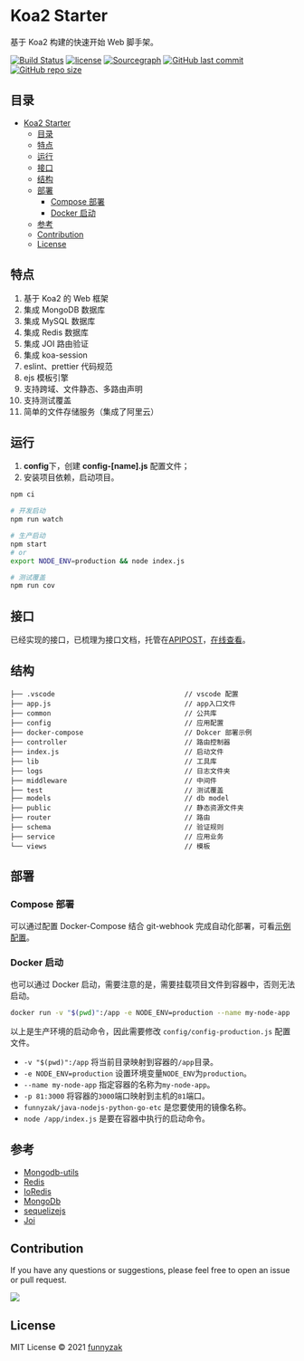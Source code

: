 # Koa2 Starter

基于 Koa2 构建的快速开始 Web 脚手架。

[![Build Status][build-status-image]][build-status]
[![license][license-image]][repository-url]
[![Sourcegraph][sg-image]][sg-url]
[![GitHub last commit][last-commit-image]][repository-url]
[![GitHub repo size][repo-size-image]][repository-url]

<!-- [![action][ci-image]][ci-url] -->
<!-- [![npm download][download-image]][download-url] -->
<!-- [![GitHub commit activity][commit-activity-image]][repository-url] -->

[build-status-image]: https://github.com/funnyzak/koa-starter/actions/workflows/test.yml/badge.svg
[sg-image]: https://img.shields.io/badge/view%20on-Sourcegraph-brightgreen.svg?style=flat-square
[sg-url]: https://sourcegraph.com/github.com/funnyzak/koa-starter
[build-status]: https://github.com/funnyzak/koa-starter/actions
[last-commit-image]: https://img.shields.io/github/last-commit/funnyzak/koa-starter?style=flat-square?style=flat-square&label=last%20commit
[license-image]: https://img.shields.io/github/license/funnyzak/koa-starter.svg?style=flat-square
[repository-url]: https://github.com/funnyzak/koa-starter
[repo-size-image]: https://img.shields.io/github/repo-size/funnyzak/koa-starter?style=flat-square&logo=github&logoColor=white&label=size

## 目录

- [Koa2 Starter](#koa2-starter)
  - [目录](#目录)
  - [特点](#特点)
  - [运行](#运行)
  - [接口](#接口)
  - [结构](#结构)
  - [部署](#部署)
    - [Compose 部署](#compose-部署)
    - [Docker 启动](#docker-启动)
  - [参考](#参考)
  - [Contribution](#contribution)
  - [License](#license)

## 特点

1. 基于 Koa2 的 Web 框架
2. 集成 MongoDB 数据库
3. 集成 MySQL 数据库
4. 集成 Redis 数据库
5. 集成 JOI 路由验证
6. 集成 koa-session
7. eslint、prettier 代码规范
8. ejs 模板引擎
9. 支持跨域、文件静态、多路由声明
10. 支持测试覆盖
11. 简单的文件存储服务（集成了阿里云）

## 运行

1. **config**下，创建 **config-[name].js** 配置文件；
2. 安装项目依赖，启动项目。

```bash
npm ci

# 开发启动
npm run watch

# 生产启动
npm start
# or
export NODE_ENV=production && node index.js

# 测试覆盖
npm run cov
```

## 接口

已经实现的接口，已梳理为接口文档，托管在[APIPOST](<(https://docs.apipost.cn/preview/360b0518f5e2805e/4d5c697edb4e2b6b)>)，[在线查看](https://docs.apipost.cn/preview/360b0518f5e2805e/4d5c697edb4e2b6b)。

## 结构

    ├── .vscode                                // vscode 配置
    ├── app.js                                 // app入口文件
    ├── common                                 // 公共库
    ├── config                                 // 应用配置
    ├── docker-compose                         // Dokcer 部署示例
    ├── controller                             // 路由控制器
    ├── index.js                               // 启动文件
    ├── lib                                    // 工具库
    ├── logs                                   // 日志文件夹
    ├── middleware                             // 中间件
    ├── test                                   // 测试覆盖
    ├── models                                 // db model
    ├── public                                 // 静态资源文件夹
    ├── router                                 // 路由
    ├── schema                                 // 验证规则
    ├── service                                // 应用业务
    └── views                                  // 模板

## 部署

### Compose 部署

可以通过配置 Docker-Compose 结合 git-webhook 完成自动化部署，可看[示例配置](https://github.com/funnyzak/koa-starter/tree/main/docker-compose)。

### Docker 启动

也可以通过 Docker 启动，需要注意的是，需要挂载项目文件到容器中，否则无法启动。

```bash
docker run -v "$(pwd)":/app -e NODE_ENV=production --name my-node-app  -p 81:3000 funnyzak/java-nodejs-python-go-etc node /app/index.js
```

以上是生产环境的启动命令，因此需要修改 `config/config-production.js` 配置文件。

- `-v "$(pwd)":/app` 将当前目录映射到容器的`/app`目录。
- `-e NODE_ENV=production` 设置环境变量`NODE_ENV`为`production`。
- `--name my-node-app` 指定容器的名称为`my-node-app`。
- `-p 81:3000` 将容器的`3000`端口映射到主机的`81`端口。
- `funnyzak/java-nodejs-python-go-etc` 是您要使用的镜像名称。
- `node /app/index.js` 是要在容器中执行的启动命令。

## 参考

- [Mongodb-utils](https://github.com/mono-js/mongodb-utils)
- [Redis](http://doc.redisfans.com/)
- [IoRedis](https://docs.redis.com/latest/rs/references/client_references/client_ioredis/)
- [MongoDb](https://docs.mongodb.com/)
- [sequelizejs](https://sequelize.org/master/manual/getting-started.html)
- [Joi](https://joi.dev/api/)

## Contribution

If you have any questions or suggestions, please feel free to open an issue or pull request.

<a href="https://github.com/funnyzak/koa-starter/graphs/contributors">
  <img src="https://contrib.rocks/image?repo=funnyzak/koa-starter" />
</a>

## License

MIT License © 2021 [funnyzak](https://github.com/funnyzak)
